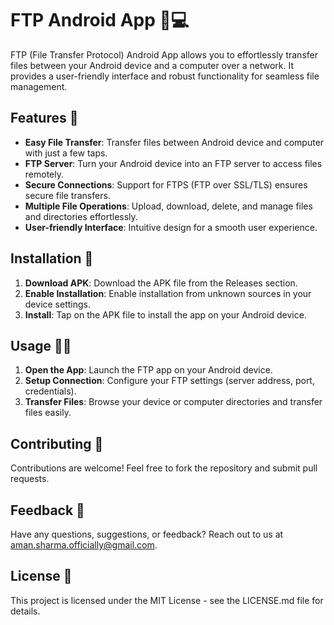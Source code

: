 # FTP Android App 📱💻

FTP (File Transfer Protocol) Android App allows you to effortlessly transfer files between your Android device and a computer over a network. It provides a user-friendly interface and robust functionality for seamless file management.

## Features 🚀

- **Easy File Transfer**: Transfer files between Android device and computer with just a few taps.
- **FTP Server**: Turn your Android device into an FTP server to access files remotely.
- **Secure Connections**: Support for FTPS (FTP over SSL/TLS) ensures secure file transfers.
- **Multiple File Operations**: Upload, download, delete, and manage files and directories effortlessly.
- **User-friendly Interface**: Intuitive design for a smooth user experience.

## Installation 📲

1. **Download APK**: Download the APK file from the Releases section.
2. **Enable Installation**: Enable installation from unknown sources in your device settings.
3. **Install**: Tap on the APK file to install the app on your Android device.

## Usage 🧑‍💻

1. **Open the App**: Launch the FTP app on your Android device.
2. **Setup Connection**: Configure your FTP settings (server address, port, credentials).
3. **Transfer Files**: Browse your device or computer directories and transfer files easily.

## Contributing 🤝

Contributions are welcome! Feel free to fork the repository and submit pull requests.

## Feedback 📧

Have any questions, suggestions, or feedback? Reach out to us at aman.sharma.officially@gmail.com.

## License 📄

This project is licensed under the MIT License - see the LICENSE.md file for details.
